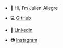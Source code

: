 - 👋 Hi, I’m Julien Allegre 

- 💻 [GitHub](https://github.com/JAllegre)

- 🔗 [LinkedIn](https://www.linkedin.com/in/julien-all%C3%A8gre-7933bb139/)

- 📷 [Instagram](https://www.instagram.com/julien.miam.miam/) 


